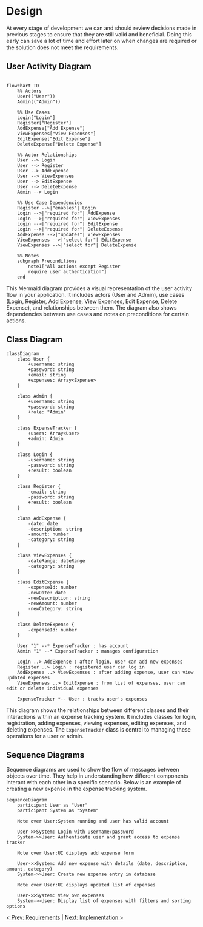 # Design

At every stage of development we can and should review decisions made in previous stages to ensure that they are still valid and beneficial. Doing this early can save a lot of time and effort later on when changes are required or the solution does not meet the requirements.


## User Activity Diagram
``` mermaid

flowchart TD
    %% Actors
    User(("User"))
    Admin(("Admin"))

    %% Use Cases
    Login["Login"]
    Register["Register"]
    AddExpense["Add Expense"]
    ViewExpenses["View Expenses"]
    EditExpense["Edit Expense"]
    DeleteExpense["Delete Expense"]

    %% Actor Relationships
    User --> Login
    User --> Register
    User --> AddExpense
    User --> ViewExpenses
    User --> EditExpense
    User --> DeleteExpense
    Admin --> Login

    %% Use Case Dependencies
    Register -->|"enables"| Login
    Login -->|"required for"| AddExpense
    Login -->|"required for"| ViewExpenses
    Login -->|"required for"| EditExpense
    Login -->|"required for"| DeleteExpense
    AddExpense -->|"updates"| ViewExpenses
    ViewExpenses -->|"select for"| EditExpense
    ViewExpenses -->|"select for"| DeleteExpense

    %% Notes
    subgraph Preconditions
        note1["All actions except Register
        require user authentication"]
    end

```

This Mermaid diagram provides a visual representation of the user activity flow in your application. It includes actors (User and Admin), use cases (Login, Register, Add Expense, View Expenses, Edit Expense, Delete Expense), and relationships between them. The diagram also shows dependencies between use cases and notes on preconditions for certain actions.

## Class Diagram
```mermaid
classDiagram
    class User {
        +username: string
        +password: string
        +email: string
        +expenses: Array<Expense>
    }

    class Admin {
        +username: string
        +password: string
        +role: "Admin"
    }

    class ExpenseTracker {
        +users: Array<User>
        +admin: Admin
    }

    class Login {
        -username: string
        -password: string
        +result: boolean
    }

    class Register {
        -email: string
        -password: string
        +result: boolean
    }

    class AddExpense {
        -date: date
        -description: string
        -amount: number
        -category: string
    }

    class ViewExpenses {
        -dateRange: dateRange
        -category: string
    }

    class EditExpense {
        -expenseId: number
        -newDate: date
        -newDescription: string
        -newAmount: number
        -newCategory: string
    }

    class DeleteExpense {
        -expenseId: number
    }

    User "1" --* ExpenseTracker : has account
    Admin "1" --* ExpenseTracker : manages configuration

    Login ..> AddExpense : after login, user can add new expenses
    Register ..> Login : registered user can log in
    AddExpense ..> ViewExpenses : after adding expense, user can view updated expenses
    ViewExpenses ..> EditExpense : from list of expenses, user can edit or delete individual expenses

    ExpenseTracker *-- User : tracks user's expenses
```

This diagram shows the relationships between different classes and their interactions within an expense tracking system. It includes classes for login, registration, adding expenses, viewing expenses, editing expenses, and deleting expenses. The `ExpenseTracker` class is central to managing these operations for a user or admin.

## Sequence Diagrams
Sequence diagrams are used to show the flow of messages between objects over time. They help in understanding how different components interact with each other in a specific scenario. Below is an example of creating a new expense in the expense tracking system.

```mermaid
sequenceDiagram
    participant User as "User"
    participant System as "System"

    Note over User:System running and user has valid account

    User->>System: Login with username/password
    System->>User: Authenticate user and grant access to expense tracker

    Note over User:UI displays add expense form

    User->>System: Add new expense with details (date, description, amount, category)
    System->>User: Create new expense entry in database

    Note over User:UI displays updated list of expenses

    User->>System: View own expenses
    System->>User: Display list of expenses with filters and sorting options
```

[< Prev: Requirements](./requirements_and_analysis.md) | [Next: Implementation >](./implementation.md)